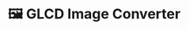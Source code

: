 ---
title: "🖼️ GLCD Image Converter"
image: "glcd.png"
release: 2023
link: https://github.gerardgascon.com/GLCDImageConverter
description: null
short-description: A basic tool for converting an image to a GLCD-compatible format.
remarkable: false
---